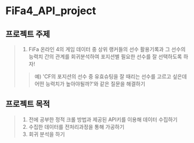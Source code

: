 # FiFa4_API_project

## 프로젝트 주제 
> 1. FiFa 온라인 4의 게임 데이터 중 상위 랭커들의 선수 활용기록과 그 선수의 능력치 간의 관계를 회귀분석하여 포지션별 필요한 선수를 잘 선택하도록 하자!
>> 예) 'CF의 포지션의 선수 중 유효슈팅을 잘 때리는 선수를 고르고 싶은데 어떤 능력치가 높아야될까?'와 같은 질문을 해결하기  

## 프로젝트 목적
> 1. 전에 공부한 정적 크롤 방법과 제공된 API키를 이용해 데이터 수집하기
> 2. 수집한 데이터를 전처리과정을 통해 가공하기
> 3. 회귀 분석을 하기

